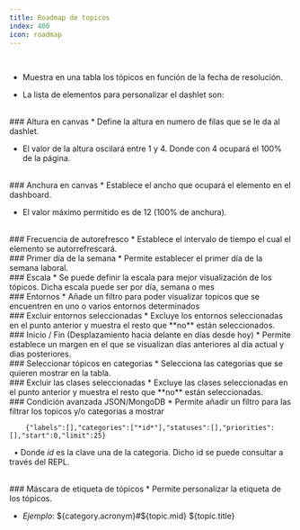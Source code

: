 ```yaml
---
title: Roadmap de topicos
index: 400
icon: roadmap
---
```


    
<br />

* Muestra en una tabla los tópicos en función de la fecha de resolución.

* La lista de elementos para personalizar el dashlet son:

<br />
### Altura en canvas
* Define la altura en numero de filas que se le da al dashlet.

* El valor de la altura oscilará entre 1 y 4. Donde con 4 ocupará el 100% de la página.

<br />
### Anchura en canvas
* Establece el ancho que ocupará el elemento en el dashboard.

* El valor máximo permitido es de 12 (100% de anchura).

<br/>
### Frecuencia de autorefresco
* Establece el intervalo de tiempo el cual el elemento se autorrefrescará.

<br />
### Primer día de la semana
* Permite establecer el primer día de la semana laboral.

<br />
### Escala
* Se puede definir la escala para mejor visualización de los tópicos. Dicha escala puede ser por día, semana o mes

<br />
### Entornos
* Añade un filtro para poder visualizar topicos que se encuentren en uno o varios entornos determinados

<br />
### Excluir entornos seleccionadas
* Excluye los entornos seleccionadas en el punto anterior y muestra el resto que **no** están seleccionados.

<br />
### Inicio / Fin (Desplazamiento hacia delante en días desde hoy)
* Permite establece un margen en el que se visualizan días anteriores al día actual y dias posteriores.

<br />
### Seleccionar tópicos en categorias
* Selecciona las categorias que se quieren mostrar en la tabla.

<br />
### Excluir las clases seleccionadas
* Excluye las clases seleccionadas en el punto anterior y muestra el resto que **no** están seleccionadas.

<br />
### Condición avanzada JSON/MongoDB
* Permite añadir un filtro para las filtrar los topicos y/o categorias a mostrar
            
        {"labels":[],"categories":["*id*"],"statuses":[],"priorities":[],"start":0,"limit":25} 


&nbsp;&nbsp;• Donde *id* es la clave una de la categoria. Dicho id se puede consultar a través del REPL.


<br />
### Máscara de etiqueta de tópicos
* Permite personalizar la etiqueta de los tópicos.

* *Ejemplo*: ${category.acronym}#${topic.mid} ${topic.title}